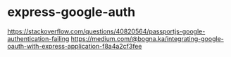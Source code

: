 # express-google-auth


https://stackoverflow.com/questions/40820564/passportjs-google-authentication-failing
https://medium.com/@bogna.ka/integrating-google-oauth-with-express-application-f8a4a2cf3fee
